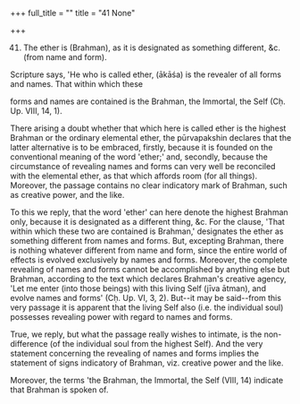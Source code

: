 +++
full_title = ""
title = "41 None"

+++


41. The ether is (Brahman), as it is designated as something different, &c. (from name and form).

Scripture says, 'He who is called ether, (ākāśa) is the revealer of all forms and names. That within which these

forms and names are contained is the Brahman, the Immortal, the Self (Cḥ. Up. VIII, 14, 1).

There arising a doubt whether that which here is called ether is the highest Brahman or the ordinary elemental ether, the pūrvapakshin declares that the latter alternative is to be embraced, firstly, because it is founded on the conventional meaning of the word 'ether;' and, secondly, because the circumstance of revealing names and forms can very well be reconciled with the elemental ether, as that which affords room (for all things). Moreover, the passage contains no clear indicatory mark of Brahman, such as creative power, and the like.

To this we reply, that the word 'ether' can here denote the highest Brahman only, because it is designated as a different thing, &c. For the clause, 'That within which these two are contained is Brahman,' designates the ether as something different from names and forms. But, excepting Brahman, there is nothing whatever different from name and form, since the entire world of effects is evolved exclusively by names and forms. Moreover, the complete revealing of names and forms cannot be accomplished by anything else but Brahman, according to the text which declares Brahman's creative agency, 'Let me enter (into those beings) with this living Self (jīva ātman), and evolve names and forms' (Cḥ. Up. VI, 3, 2). But--it may be said--from this very passage it is apparent that the living Self also (i.e. the individual soul) possesses revealing power with regard to names and forms.

True, we reply, but what the passage really wishes to intimate, is the non-difference (of the individual soul from the highest Self). And the very statement concerning the revealing of names and forms implies the statement of signs indicatory of Brahman, viz. creative power and the like.

Moreover, the terms 'the Brahman, the Immortal, the Self (VIII, 14) indicate that Brahman is spoken of.

